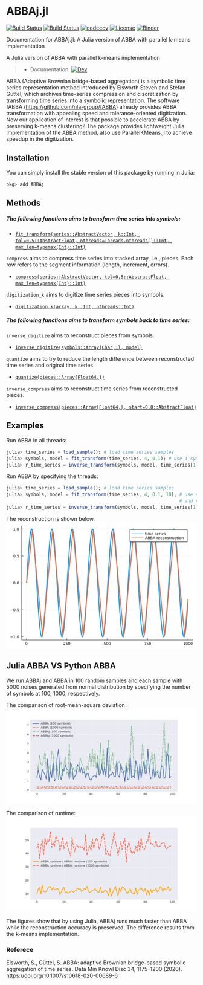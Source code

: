 # ABBAj.jl

[![Build Status](https://app.travis-ci.com/nla-group/ABBAj.jl.svg?branch=master)](https://app.travis-ci.com/github/nla-group/ABBAj.jl)
[![Build Status](https://github.com/nla-group/ABBAj.jl/actions/workflows/ci.yml/badge.svg)](https://github.com/nla-group/ABBAj.jl/actions)
[![codecov](https://codecov.io/gh/nla-group/ABBAj.jl/branch/master/graph/badge.svg?token=19A3126WBX)](https://codecov.io/gh/nla-group/ABBAj.jl)
[![License](https://img.shields.io/badge/License-BSD%203--Clause-blue.svg)](https://opensource.org/licenses/BSD-3-Clause)
[![Binder](https://mybinder.org/badge_logo.svg)](https://mybinder.org/v2/gh/nla-group/jlABBA/HEAD)

Documentation for ABBAj.jl: A Julia version of ABBA with parallel k-means implementation

A Julia version of ABBA with parallel k-means implementation 
> + Documentation: [![Dev](https://img.shields.io/badge/docs-latest-blue.svg)](https://nla-group.github.io/ABBAj.jl/dev/)

ABBA (Adaptive Brownian bridge-based aggregation) is a symbolic time series representation method introduced by Elsworth Steven and Stefan Güttel, which archives time-series compression and discretization by transforming time series into a symbolic representation. The software fABBA (https://github.com/nla-group/fABBA) already provides ABBA transformation with appealing speed and tolerance-oriented digitization. Now our application of interest is that possible to accelerate ABBA by preserving k-means clustering? The package provides lightweight Julia implementation of the ABBA method, also use ParallelKMeans.jl to achieve speedup in the digitization. 

## Installation
You can simply install the stable version of this package by running in Julia:

```julia
pkg> add ABBAj
```

## Methods
##### The following functions aims to transform time series into symbols:

- [`fit_transform(series::AbstractVector, k::Int, tol=0.5::AbstractFloat, nthreads=Threads.nthreads()::Int, max_len=typemax(Int)::Int)`](@ref)

`compress` aims to compress time series into stacked array, i.e., pieces. Each row refers to the segment information (length, increment, errors).

- [`compress(series::AbstractVector, tol=0.5::AbstractFloat, max_len=typemax(Int)::Int)`](@ref)

`digitization_k` aims to digitize time series pieces into symbols.

- [`digitization_k(array, k::Int, nthreads::Int)`](@ref)


##### The following functions aims to transform symbols back to time series:

`inverse_digitize` aims to reconstruct pieces from symbols.

- [`inverse_digitize(symbols::Array{Char,1}, model)`](@ref)

`quantize` aims to try to reduce the length difference between reconstructed time series and original time series.

- [`quantize(pieces::Array{Float64,})`](@ref)

`inverse_compress` aims to reconstruct time series from reconstructed pieces.

- [`inverse_compress(pieces::Array{Float64,}, start=0.0::AbstractFloat)`](@ref)




## Examples

Run ABBA in all threads:
```julia
julia> time_series = load_sample(); # load time series samples 
julia> symbols, model = fit_transform(time_series, 4, 0.1); # use 4 symbols with compressed tolerance of 0.1
julia> r_time_series = inverse_transform(symbols, model, time_series[1]); # inverse transform time series
```

Run ABBA by specifying the threads:
```julia
julia> time_series = load_sample(); # load time series samples 
julia> symbols, model = fit_transform(time_series, 4, 0.1, 10); # use 4 symbols with compressed tolerance of 0.1 
                                                                # and run in parallel kmeans with 10 threads
julia> r_time_series = inverse_transform(symbols, model, time_series[1]); # inverse transform time series

```

The reconstruction is shown below.
![Reconstruction](docs/src/demo.png)

## Julia ABBA VS Python ABBA
We run ABBAj and ABBA in 100 random samples and each sample with 5000 noises generated from normal distribution by specifying the number of symbols at 100, 1000, respectively. 

The comparison of root-mean-square deviation :
![RMSE](MSE.png)

The comparison of runtime:
![Runtime](RUNTIME.png)

The figures show that by using Julia, ABBAj runs much faster than ABBA while the reconstruction accuracy is preserved. The difference results from the k-means implementation.


### Referece

Elsworth, S., Güttel, S. ABBA: adaptive Brownian bridge-based symbolic aggregation of time series. Data Min Knowl Disc 34, 1175–1200 (2020). https://doi.org/10.1007/s10618-020-00689-6
